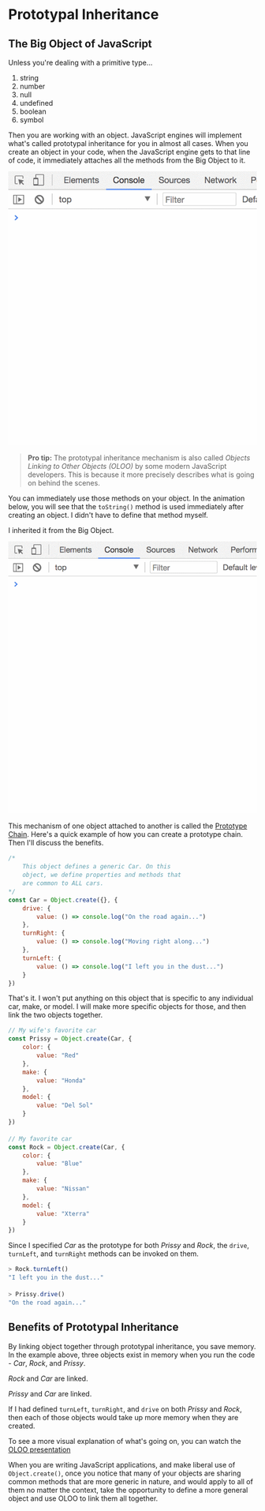 # Prototypal Inheritance

## The Big Object of JavaScript

Unless you're dealing with a primitive type...

1. string
1. number
1. null
1. undefined
1. boolean
1. symbol

Then you are working with an object. JavaScript engines will implement what's called prototypal inheritance for you in almost all cases. When you create an object in your code, when the JavaScript engine gets to that line of code, it immediately attaches all the methods from the Big Object to it.

![object prototype](./images/YfkqqMnbov.gif)

> **Pro tip:** The prototypal inheritance mechanism is also called _Objects Linking to Other Objects (OLOO)_ by some modern JavaScript developers. This is because it more precisely describes what is going on behind the scenes.

You can immediately use those methods on your object. In the animation below, you will see that the `toString()` method is used immediately after creating an object. I didn't have to define that method myself.

I inherited it from the Big Object.

![using inherited methods](./images/nW9YQz0VTC.gif)

This mechanism of one object attached to another is called the [Prototype Chain](http://yehudakatz.com/2011/08/12/understanding-prototypes-in-javascript/). Here's a quick example of how you can create a prototype chain. Then I'll discuss the benefits.

```js
/*
    This object defines a generic Car. On this
    object, we define properties and methods that
    are common to ALL cars.
*/
const Car = Object.create({}, {
    drive: {
        value: () => console.log("On the road again...")
    },
    turnRight: {
        value: () => console.log("Moving right along...")
    },
    turnLeft: {
        value: () => console.log("I left you in the dust...")
    }
})
```

That's it. I won't put anything on this object that is specific to any individual car, make, or model. I will make more specific objects for those, and then link the two objects together.

```js
// My wife's favorite car
const Prissy = Object.create(Car, {
    color: {
        value: "Red"
    },
    make: {
        value: "Honda"
    },
    model: {
        value: "Del Sol"
    }
})

// My favorite car
const Rock = Object.create(Car, {
    color: {
        value: "Blue"
    },
    make: {
        value: "Nissan"
    },
    model: {
        value: "Xterra"
    }
})
```

Since I specified _Car_ as the prototype for both _Prissy_ and _Rock_, the `drive`, `turnLeft`, and `turnRight` methods can be invoked on them.

```js
> Rock.turnLeft()
"I left you in the dust..."

> Prissy.drive()
"On the road again..."
```

## Benefits of Prototypal Inheritance

By linking object together through prototypal inheritance, you save memory. In the example above, three objects exist in memory when you run the code - _Car_, _Rock_, and _Prissy_.

_Rock_ and _Car_ are linked.

_Prissy_ and _Car_ are linked.

If I had defined `turnLeft`, `turnRight`, and `drive` on both _Prissy_ and _Rock_, then each of those objects would take up more memory when they are created.

To see a more visual explanation of what's going on, you can watch the [OLOO presentation](https://stevebrownlee.keybase.pub/OLOO/index.html)

When you are writing JavaScript applications, and make liberal use of `Object.create()`, once you notice that many of your objects are sharing common methods that are more generic in nature, and would apply to all of them no matter the context, take the opportunity to define a more general object and use OLOO to link them all together.
